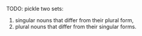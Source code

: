 TODO: pickle two sets: 
1. singular nouns that differ from their plural form, 
2. plural nouns that differ from their singular forms.
